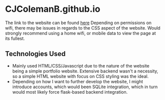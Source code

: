 # CJColemanB.github.io
The link to the website can be found [here](https://cjcolemanb.github.io)
Depending on permissions on wifi, there may be issues in regards to the CSS aspect of the website. Would strongly recommend using a home wifi, or mobile data to view the page at its fullest.

## Technologies Used
- Mainly used HTML/CSS/Javascript due to the nature of the website being a simple portfolio website. Extensive backend wasn't a necessity, so a simple HTML website with focus on CSS styling was the ideal.
- Depending on how I want to further develop the website, I might introduce accounts, which would been SQLite integration, which in turn would most likely force flask-based backend integration.
